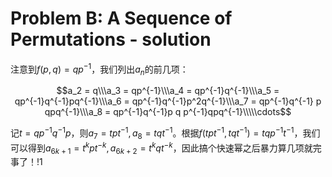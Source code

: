 

# Problem B: A Sequence of Permutations - solution

注意到$f(p,q)=qp^{-1}$，我们列出$a_n$的前几项：

  

$$a_2 = q\\\a_3 = qp^{-1}\\\a_4 = qp^{-1}q^{-1}\\\a_5 =
qp^{-1}q^{-1}pq^{-1}\\\a_6 = qp^{-1}q^{-1}p^2q^{-1}\\\a_7 = qp^{-1}q^{-1} p
qpq^{-1}\\\a_8 = qp^{-1}q^{-1}p q p^{-1}qpq^{-1}\\\\\cdots$$

  
记$t=qp^{-1}q^{-1}p$，则$a_7=tpt^{-1},a_8=tqt^{-1}$。根据$f(tpt^{-1},tqt^{-1})=tqp^{-1}t^{-1}$，我们可以得到$a_{6k+1}
= t^kpt^{-k}, a_{6k+2} = t^kqt^{-k}$，因此搞个快速幂之后暴力算几项就完事了！!1  
  
  
  

